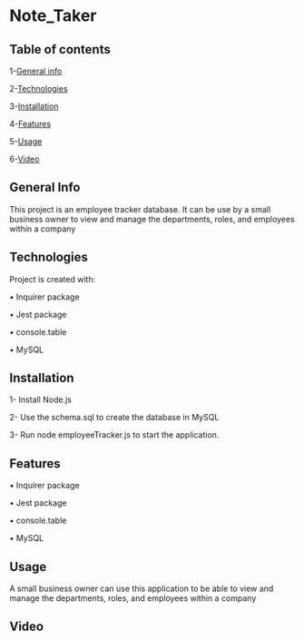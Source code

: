 # Note_Taker

## Table of contents

1-[General info](##-General-Info)

2-[Technologies](##Technologies)

3-[Installation](##Installation)

4-[Features](##Features)

5-[Usage](##Usage)

6-[Video](##Video)


## General Info
This project is an employee tracker database. It can be use by a small business owner to view and manage the departments, roles, and employees within a company

## Technologies
Project is created with:

•	Inquirer package

•	Jest package

•	console.table 

•	MySQL


## Installation
1- Install Node.js

2- Use the schema.sql to create the database in MySQL

3- Run node employeeTracker.js to start the application.


## Features
•	Inquirer package

•	Jest package

•	console.table 

•	MySQL

## Usage
A small business owner can use this application to be able to view and manage the departments, roles, and employees within a company

## Video
